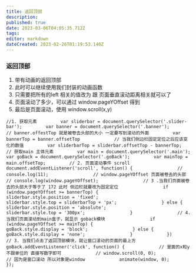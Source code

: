 ```yaml
---
title: 返回顶部
description: 
published: true
date: 2023-03-06T04:05:35.712Z
tags: 
editor: markdown
dateCreated: 2023-02-26T01:19:53.140Z
---
```


### 返回顶部

1. 带有动画的返回顶部
2. 此时可以继续使用我们封装的动画函数
3. 只需要把所有的left 相关的值改为 跟 页面垂直滚动距离相关就可以了
4. 页面滚动了多少，可以通过 window.pageYOffset 得到
5. 最后是页面滚动，使用 window.scroll(x,y)

`//1. 获取元素         var sliderbar = document.querySelector('.slider-bar');         var banner = document.querySelector('.banner');         // banner.offestTop 就是被卷去头部的大小 一定要写到滚动的外面         var bannerTop = banner.offsetTop             // 当我们侧边栏固定定位之后应该变化的数值         var sliderbarTop = sliderbar.offsetTop - bannerTop;         // 获取main 主体元素         var main = document.querySelector('.main');         var goBack = document.querySelector('.goBack');         var mainTop = main.offsetTop;         // 2. 页面滚动事件 scroll         document.addEventListener('scroll', function() {                 // console.log(11);                 // window.pageYOffset 页面被卷去的头部                 // console.log(window.pageYOffset);                 // 3 .当我们页面被卷去的头部大于等于了 172 此时 侧边栏就要改为固定定位                 if (window.pageYOffset >= bannerTop) {                     sliderbar.style.position = 'fixed';                     sliderbar.style.top = sliderbarTop + 'px';                 } else {                     sliderbar.style.position = 'absolute';                     sliderbar.style.top = '300px';                 }                 // 4. 当我们页面滚动到main盒子，就显示 goback模块                 if (window.pageYOffset >= mainTop) {                     goBack.style.display = 'block';                 } else {                     goBack.style.display = 'none';                 }             })             // 3. 当我们点击了返回顶部模块，就让窗口滚动的页面的最上方         goBack.addEventListener('click', function() {             // 里面的x和y 不跟单位的 直接写数字即可             // window.scroll(0, 0);             // 因为是窗口滚动 所以对象是window             animate(window, 0);         });`